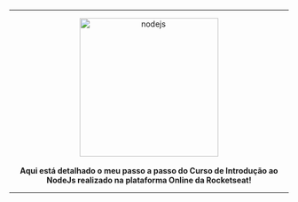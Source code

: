 
---

<div align="center">
    <img src="https://devicons.github.io/devicon/devicon.git/icons/nodejs/nodejs-original.svg" alt="nodejs" width="250" height="250"/>
<br>
<br>
<strong>Aqui está detalhado o meu passo a passo do Curso de Introdução ao NodeJs realizado na plataforma Online da Rocketseat!</strong>
</div>

---
